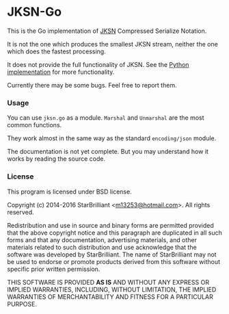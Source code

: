 JKSN-Go
=======

This is the Go implementation of [JKSN](https://github.com/JKSN-format/JKSN) Compressed Serialize Notation.

It is not the one which produces the smallest JKSN stream, neither the one which does the fastest processing.

It does not provide the full functionality of JKSN. See the [Python implementation](https://github.com/JKSN-format/JKSN/tree/master/python) for more functionality.

Currently there may be some bugs. Feel free to report them.

### Usage

You can use `jksn.go` as a module. `Marshal` and `Unmarshal` are the most common functions.

They work almost in the same way as the standard `encoding/json` module.

The documentation is not yet complete. But you may understand how it works by reading the source code.

### License

This program is licensed under BSD license.

Copyright (c) 2014-2016 StarBrilliant &lt;m13253@hotmail.com&gt;.
All rights reserved.

Redistribution and use in source and binary forms are permitted
provided that the above copyright notice and this paragraph are
duplicated in all such forms and that any documentation,
advertising materials, and other materials related to such
distribution and use acknowledge that the software was developed by
StarBrilliant.
The name of StarBrilliant may not be used to endorse or promote
products derived from this software without specific prior written
permission.

THIS SOFTWARE IS PROVIDED **AS IS** AND WITHOUT ANY EXPRESS OR
IMPLIED WARRANTIES, INCLUDING, WITHOUT LIMITATION, THE IMPLIED
WARRANTIES OF MERCHANTABILITY AND FITNESS FOR A PARTICULAR PURPOSE.

